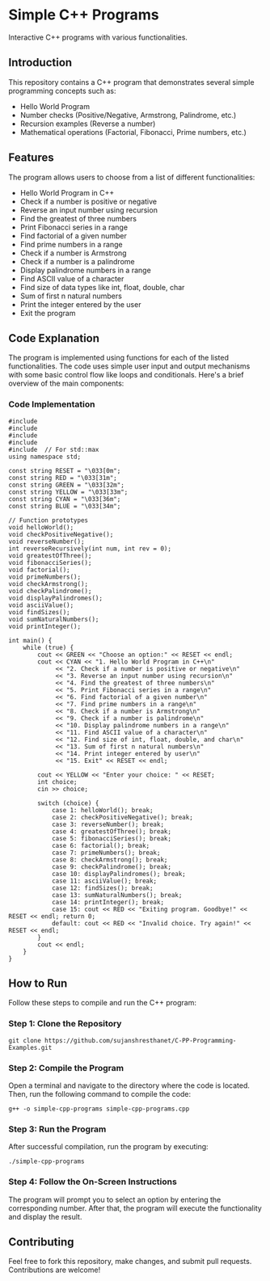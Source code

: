 Simple C++ Programs
===================

Interactive C++ programs with various functionalities.

Introduction
------------

This repository contains a C++ program that demonstrates several simple programming concepts such as:

*   Hello World Program
*   Number checks (Positive/Negative, Armstrong, Palindrome, etc.)
*   Recursion examples (Reverse a number)
*   Mathematical operations (Factorial, Fibonacci, Prime numbers, etc.)

Features
--------

The program allows users to choose from a list of different functionalities:

*   Hello World Program in C++
*   Check if a number is positive or negative
*   Reverse an input number using recursion
*   Find the greatest of three numbers
*   Print Fibonacci series in a range
*   Find factorial of a given number
*   Find prime numbers in a range
*   Check if a number is Armstrong
*   Check if a number is a palindrome
*   Display palindrome numbers in a range
*   Find ASCII value of a character
*   Find size of data types like int, float, double, char
*   Sum of first n natural numbers
*   Print the integer entered by the user
*   Exit the program

Code Explanation
----------------

The program is implemented using functions for each of the listed functionalities. The code uses simple user input and output mechanisms with some basic control flow like loops and conditionals. Here's a brief overview of the main components:

### Code Implementation

    
    #include 
    #include 
    #include 
    #include 
    #include  // For std::max
    using namespace std;
    
    const string RESET = "\033[0m";
    const string RED = "\033[31m";
    const string GREEN = "\033[32m";
    const string YELLOW = "\033[33m";
    const string CYAN = "\033[36m";
    const string BLUE = "\033[34m";
    
    // Function prototypes
    void helloWorld();
    void checkPositiveNegative();
    void reverseNumber();
    int reverseRecursively(int num, int rev = 0);
    void greatestOfThree();
    void fibonacciSeries();
    void factorial();
    void primeNumbers();
    void checkArmstrong();
    void checkPalindrome();
    void displayPalindromes();
    void asciiValue();
    void findSizes();
    void sumNaturalNumbers();
    void printInteger();
    
    int main() {
        while (true) {
            cout << GREEN << "Choose an option:" << RESET << endl;
            cout << CYAN << "1. Hello World Program in C++\n"
                 << "2. Check if a number is positive or negative\n"
                 << "3. Reverse an input number using recursion\n"
                 << "4. Find the greatest of three numbers\n"
                 << "5. Print Fibonacci series in a range\n"
                 << "6. Find factorial of a given number\n"
                 << "7. Find prime numbers in a range\n"
                 << "8. Check if a number is Armstrong\n"
                 << "9. Check if a number is palindrome\n"
                 << "10. Display palindrome numbers in a range\n"
                 << "11. Find ASCII value of a character\n"
                 << "12. Find size of int, float, double, and char\n"
                 << "13. Sum of first n natural numbers\n"
                 << "14. Print integer entered by user\n"
                 << "15. Exit" << RESET << endl;
    
            cout << YELLOW << "Enter your choice: " << RESET;
            int choice;
            cin >> choice;
    
            switch (choice) {
                case 1: helloWorld(); break;
                case 2: checkPositiveNegative(); break;
                case 3: reverseNumber(); break;
                case 4: greatestOfThree(); break;
                case 5: fibonacciSeries(); break;
                case 6: factorial(); break;
                case 7: primeNumbers(); break;
                case 8: checkArmstrong(); break;
                case 9: checkPalindrome(); break;
                case 10: displayPalindromes(); break;
                case 11: asciiValue(); break;
                case 12: findSizes(); break;
                case 13: sumNaturalNumbers(); break;
                case 14: printInteger(); break;
                case 15: cout << RED << "Exiting program. Goodbye!" << RESET << endl; return 0;
                default: cout << RED << "Invalid choice. Try again!" << RESET << endl;
            }
            cout << endl;
        }
    }
        

How to Run
----------

Follow these steps to compile and run the C++ program:

### Step 1: Clone the Repository

    git clone https://github.com/sujanshresthanet/C-PP-Programming-Examples.git

### Step 2: Compile the Program

Open a terminal and navigate to the directory where the code is located. Then, run the following command to compile the code:

    g++ -o simple-cpp-programs simple-cpp-programs.cpp

### Step 3: Run the Program

After successful compilation, run the program by executing:

    ./simple-cpp-programs

### Step 4: Follow the On-Screen Instructions

The program will prompt you to select an option by entering the corresponding number. After that, the program will execute the functionality and display the result.

Contributing
------------

Feel free to fork this repository, make changes, and submit pull requests. Contributions are welcome!

